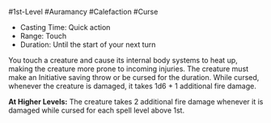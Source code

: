 #1st-Level #Auramancy #Calefaction #Curse
 
- Casting Time: Quick action
- Range: Touch
- Duration: Until the start of your next turn  

You touch a creature and cause its internal body systems to heat up, making the creature more prone to incoming injuries. The creature must make an Initiative saving throw or be cursed for the duration. While cursed, whenever the creature is damaged, it takes 1d6 + 1 additional fire damage.
 
**At Higher Levels:** The creature takes 2 additional fire damage whenever it is damaged while cursed for each spell level above 1st.